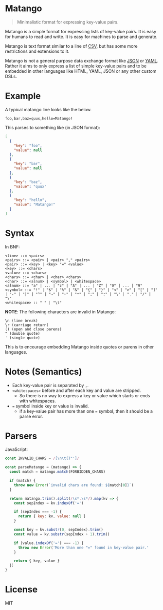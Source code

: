 # Matango

> Minimalistic format for expressing key-value pairs.

Matango is a simple format for expressing lists of key-value pairs. It is easy for humans to read and write. It is easy for machines to parse and generate.

Matango is text format similar to a line of [CSV][CSV], but has some more restrictions and extensions to it.

Matango is not a general purpose data exchange format like [JSON][JSON] or [YAML][YAML]. Rather it aims to only express a list of simple key-value pairs and to be embedded in other languages like HTML, YAML, JSON or any other custom DSLs.

# Example

A typical matango line looks like the below.

```
foo,bar,baz=quux,hello=Matango!
```

This parses to something like (in JSON format):

```json
[
  {
    "key": "foo",
    "value": null
  },
  {
    "key": "bar",
    "value": null
  },
  {
    "key": "baz",
    "value": "quux"
  },
  {
    "key": "hello",
    "value": "Matango!"
  }
]
```

# Syntax

In BNF:

```
<line> ::= <pairs>
<pairs> ::= <pair> | <pair> "," <pairs>
<pair> ::= <key> | <key> "=" <value>
<key> ::= <chars>
<value> ::= <chars>
<chars> ::= <char> | <char> <chars>
<char> ::= <alnum> | <symbol> | <whitespace>
<alnum> ::= "a" | ... | "z" | "A" | ... | "Z" | "0" | ... | "9"
<symbol> ::= "!" | "$" | "%" | "&" | "{" | "}" | "<" | ">" | "[" | "]" | "-" | "|" | "^" | "~" | "+" | "*" | ";" | ":" | "\" | "." | "/" | "\"
<whitespace> :: " " | "\t"
```

**NOTE**: The following characters are invalid in Matango:

```
\n (line break)
\r (carriage return)
() (open and close parens)
" (double quote)
' (single quote)
```

This is to encourage embedding Matango inside quotes or parens in other languages.

# Notes (Semantics)

- Each key-value pair is separated by `,`.
- `<whitespaces>` before and after each key and value are stripped.
  - So there is no way to express a key or value which starts or ends with whitespaces.
- `=` symbol inside key or value is invalid.
  - if a key-value pair has more than one `=` symbol, then it should be a parse error.

# Parsers

JavaScript:

```js
const INVALID_CHARS = /[\n\t()"']/

const parseMatango = (matango) => {
  const match = matango.match(FORBIDDEN_CHARS)

  if (match) {
    throw new Error(`invalid chars are found: ${match[0]}`)
  }

  return matango.trim().split(/\s*,\s*/).map(kv => {
    const sepIndex = kv.indexOf('=')

    if (sepIndex === -1) {
      return { key: kv, value: null }
    }

    const key = kv.substr(0, sepIndex).trim()
    const value = kv.substr(sepIndex + 1).trim()

    if (value.indexOf('=') === -1) {
      throw new Error('More than one "=" found in key-value pair.'
    }

    return { key, value }
  })
}
```

# License

MIT

[CSV]: https://en.wikipedia.org/wiki/Comma-separated_values
[JSON]: http://json.org/
[YAML]: http://yaml.org/
